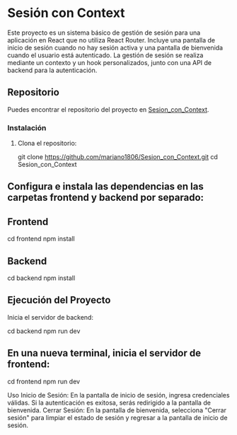 # Sesión con Context

Este proyecto es un sistema básico de gestión de sesión para una aplicación en React que no utiliza React Router. Incluye una pantalla 
de inicio de sesión cuando no hay sesión activa y una pantalla de bienvenida cuando el usuario está autenticado. La gestión de sesión 
se realiza mediante un contexto y un hook personalizados, junto con una API de backend para la autenticación.

## Repositorio

Puedes encontrar el repositorio del proyecto en [Sesion_con_Context](https://github.com/mariano1806/Sesion_con_Context.git).

### Instalación

1. Clona el repositorio:
   
   git clone https://github.com/mariano1806/Sesion_con_Context.git
   cd Sesion_con_Context

## Configura e instala las dependencias en las carpetas frontend y backend por separado:

## Frontend

cd frontend
npm install

## Backend

cd backend
npm install

## Ejecución del Proyecto
Inicia el servidor de backend:

cd backend
npm run dev

## En una nueva terminal, inicia el servidor de frontend:

cd frontend
npm run dev

Uso
Inicio de Sesión: En la pantalla de inicio de sesión, ingresa credenciales válidas. Si la autenticación es exitosa, serás redirigido a la pantalla de bienvenida.
Cerrar Sesión: En la pantalla de bienvenida, selecciona "Cerrar sesión" para limpiar el estado de sesión y regresar a la pantalla de inicio de sesión.
